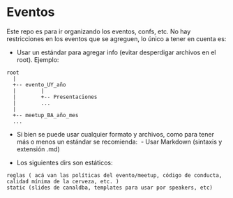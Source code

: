 # Eventos

Este repo es para ir organizando los eventos, confs, etc. No hay restricciones en los eventos que se agreguen, lo único a tener en cuenta es:

- Usar un estándar para agregar info (evitar desperdigar archivos en el root). Ejemplo: 

```
root
  |
  +-- evento_UY_año
  |        |
  |        +-- Presentaciones
  |        ...
  |
  +-- meetup_BA_año_mes
  ...
```

- Si bien se puede usar cualquier formato y archivos, como para tener más o menos un estándar se recomienda:
  - Usar Markdown (sintaxis y extensión .md)
  
- Los siguientes dirs son estáticos:

```
reglas ( acá van las políticas del evento/meetup, código de conducta, calidad mínima de la cerveza, etc. )
static (slides de canaldba, templates para usar por speakers, etc)
```


